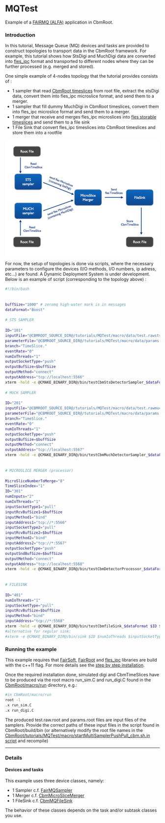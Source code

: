 MQTest
========
Example of a [FAIRMQ (ALFA)](https://github.com/FairRootGroup/FairRoot/tree/master/fairmq) application in CbmRoot.

### Introduction
In this tutorial, Message Queue (MQ) devices and tasks are provided to construct topologies to transport data in the CbmRoot framework.
For example, this tutorial shows how StsDigi and MuchDigi data are converted into [fles_ipc](https://github.com/cbm-fles/fles_ipc) format and transported to different nodes where they can be further processed (e.g. merged and stored).

One simple example of 4-nodes topology that the tutorial provides consists of :
* 1 sampler that read [CbmRoot timeslices](https://github.com/NicolasWinckler/CbmRoot/blob/devmq/run/CbmTimeSlice.h) from root file, extract the stsDigi data, convert them into fles_ipc microslice format, and send them to a merger.
* 1 sampler that fill dummy MuchDigi in CbmRoot timeslices, convert them into fles_ipc microslice format and send them to a merger.
* 1 merger that receive and merges fles_ipc microslices into [fles storable timeslices](https://github.com/cbm-fles/fles_ipc/blob/master/StorableTimeslice.hpp) and send them to a file sink
* 1 File Sink that convert fles_ipc timeslices into CbmRoot timeslices and store them into a rootfile

![example of topology](Doc/CBM-MQTest-Topology01.jpg?raw=true "Simple topology example")

For now, the setup of topologies is done via scripts, where the necessary parameters to configure the devices (I/O methods, I/O numbers, ip adress, etc...) are found.
A Dynamic Deployment System is under development.
Below is an example of script (corresponding to the topology above) : 

```bash
#!/bin/bash


buffSize="1000" # zeromq high-water mark is in messages
dataFormat="Boost"

# STS SAMPLER

ID="101"
inputFile="@CBMROOT_SOURCE_DIR@/tutorials/MQTest/macro/data/test.rawsts.root"
parameterFile="@CBMROOT_SOURCE_DIR@/tutorials/MQTest/macro/data/params.root"
branch="TimeSlice."
eventRate="0"
numIoThreads="1"
outputSocketType="push"
outputBufSize=$buffSize
outputMethod="connect"
outputAddress="tcp://localhost:5566"
xterm -hold -e @CMAKE_BINARY_DIR@/bin/testCbmStsDetectorSampler_$dataFormat $ID $inputFile $parameterFile $branch $eventRate $numIoThreads $outputSocketType $outputBufSize $outputMethod $outputAddress &

# MUCH SAMPLER

ID="201"
inputFile="@CBMROOT_SOURCE_DIR@/tutorials/MQTest/macro/data/test.rawmuch.root"
parameterFile="@CBMROOT_SOURCE_DIR@/tutorials/MQTest/macro/data/params.root"
branch="TimeSlice."
eventRate="0"
numIoThreads="1"
outputSocketType="push"
outputBufSize=$buffSize
outputMethod="connect"
outputAddress="tcp://localhost:5567"
xterm -hold -e @CMAKE_BINARY_DIR@/bin/testCbmMuchDetectorSampler_$dataFormat $ID $inputFile $parameterFile $branch $eventRate $numIoThreads $outputSocketType $outputBufSize $outputMethod $outputAddress &


# MICROSLICE MERGER (processor)

MicroSliceNumberToMerge="8"
TimeSliceIndex="1"
ID="301"
numInputs="2"
numIoThreads="1"
inputSocketType1="pull"
inputRcvBufSize1=$buffSize
inputMethod1="bind"
inputAddress1="tcp://*:5566"
inputSocketType2="pull"
inputRcvBufSize2=$buffSize
inputMethod2="bind"
inputAddress2="tcp://*:5567"
outputSocketType="push"
outputSndBufSize=$buffSize
outputMethod="connect"
outputAddress="tcp://localhost:5568"
xterm -hold -e @CMAKE_BINARY_DIR@/bin/testCbmDetectorProcessor_$dataFormat $MicroSliceNumberToMerge $TimeSliceIndex $ID $processorTask $numIoThreads $numInputs $inputSocketType1 $inputRcvBufSize1 $inputMethod1 $inputAddress1 $inputSocketType2 $inputRcvBufSize2 $inputMethod2 $inputAddress2 $outputSocketType $outputSndBufSize $outputMethod $outputAddress &


# FILESINK

ID="401"
numIoThreads="1"
inputSocketType="pull"
inputRcvBufSize=$buffSize
inputMethod="bind"
inputAddress="tcp://*:5568"
xterm -hold -e @CMAKE_BINARY_DIR@/bin/testCbmfileSink_$dataFormat $ID $numIoThreads $inputSocketType $inputRcvBufSize $inputMethod $inputAddress &
#alternative for regular sink:
#xterm -e @CMAKE_BINARY_DIR@/bin/sink $ID $numIoThreads $inputSocketType $inputRcvBufSize $inputAddress &


```

### Running the example

This example requires that [FairSoft](https://github.com/FairRootGroup/FairSoft/tree/dev), [FairRoot](https://github.com/FairRootGroup/FairRoot/tree/dev) and [fles_ipc](https://github.com/cbm-fles/fles_ipc) libraries are build with the c++11 flag.
For more details see the [step by step installation](https://github.com/NicolasWinckler/CbmRoot/tree/devmq).

Once the required installation done, simulated digi and CbmTimeSlices have to be produced via the root macro run_sim.C and run_digi.C found in the [CbmRoot/macro/run](https://github.com/NicolasWinckler/CbmRoot/tree/devmq/macro/run) directory, e.g.:
```bash
#in CbmRoot/macro/run
root -l
.x run_sim.C
.x run_digi.C
```
The produced test.raw.root and params.root files are input files of the samplers.
Provide the correct paths of these input files in the script found in CbmRoot/build/bin (or alternatively modify the root file names in the [CbmRoot/tutorials/MQTest/macro/startMultiSamplerPushPull_cbm.sh.in script](https://github.com/NicolasWinckler/CbmRoot/blob/devmq/tutorials/MQTest/macro/startMultiSamplerPushPull_cbm.sh.in) and recompile)

- - - -

### Details
#### Devices and tasks

This example uses three device classes, namely:
* 1 Sampler c.f. [FairMQSampler](https://github.com/FairRootGroup/FairRoot/blob/dev/base/MQ/FairMQSampler.h)
* 1 Merger c.f. [CbmMicroSliceMerger](https://github.com/NicolasWinckler/CbmRoot/blob/devmq/tutorials/MQTest/MQDevices/CbmMicroSliceMerger.h)
* 1 FileSink c.f. [CbmMQFileSink](https://github.com/NicolasWinckler/CbmRoot/blob/devmq/tutorials/MQTest/MQDevices/CbmMQFileSink.h)

The behavior of these classes depends on the task and/or subtask classes you use.

